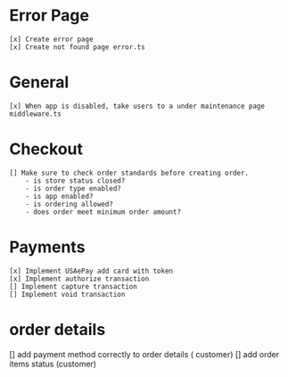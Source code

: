 # Error Page

    [x] Create error page
    [x] Create not found page error.ts

# General

    [x] When app is disabled, take users to a under maintenance page middleware.ts

# Checkout

    [] Make sure to check order standards before creating order.
        - is store status closed?
        - is order type enabled?
        - is app enabled?
        - is ordering allowed?
        - does order meet minimum order amount?

# Payments

    [x] Implement USAePay add card with token
    [x] Implement authorize transaction
    [] Implement capture transaction
    [] Implement void transaction

# order details

[] add payment method correctly to order details ( customer)
[] add order items status (customer)
